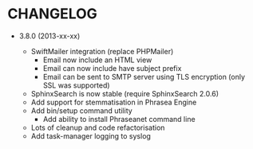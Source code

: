 # CHANGELOG

* 3.8.0 (2013-xx-xx)

  - SwiftMailer integration (replace PHPMailer)
    - Email now include an HTML view
    - Email can now include have subject prefix
    - Email can be sent to SMTP server using TLS encryption (only SSL was supported)
  - SphinxSearch is now stable (require SphinxSearch 2.0.6)
  - Add support for stemmatisation in Phrasea Engine
  - Add bin/setup command utility
    - Add ability to install Phraseanet command line
  - Lots of cleanup and code refactorisation
  - Add task-manager logging to syslog

